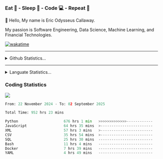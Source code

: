 <h3>Eat 🍴 - Sleep 🛌 - Code 💻 - Repeat 🔁</h3>

👋 Hello, My name is Eric Odysseus Callaway.

My passion is Software Engineering, Data Science, Machine Learning, and Financial Technologies.

[![wakatime](https://wakatime.com/badge/user/6717695f-6a13-47e3-aa16-c813e12c0985.svg)](https://wakatime.com/@6717695f-6a13-47e3-aa16-c813e12c0985)
<hr>
<details>
  <summary>
    Github Statistics...
  </summary>
    <p align="center">
      <img src="https://github-readme-stats.vercel.app/api?username=EricCallaway&show_icons=true"/>
    </p>
</details>
</hr>

<hr>
<details>
  <summary>
    Languate Statistics...
  </summary>
    <p align="center">
      <img src="https://wakatime.com/share/@Odysseus/6fc7c863-6fba-4e57-a6af-ed1f2fa8d560.svg"/>
    </p>
</details>
</hr>


<h3>Coding Statistics</h3>
<img src="https://wakatime.com/share/@Odysseus/5e02c832-9cc5-49a3-8f4c-bd2647d78fca.svg"/>
<!--START_SECTION:waka-->

```python
From: 22 November 2024 - To: 02 September 2025

Total Time: 952 hrs 23 mins

Python                     676 hrs 1 min   >>>>>>>>>>>>>------------   52.82 %
JavaScript                 64 hrs 35 mins  >------------------------   05.05 %
XML                        57 hrs 3 mins   >------------------------   04.46 %
CSV                        35 hrs 54 mins  >------------------------   02.81 %
SQL                        25 hrs 30 mins  -------------------------   01.99 %
Bash                       11 hrs 4 mins   -------------------------   00.87 %
Docker                     7 hrs 39 mins   -------------------------   00.60 %
YAML                       4 hrs 49 mins   -------------------------   00.38 %
```

<!--END_SECTION:waka-->
